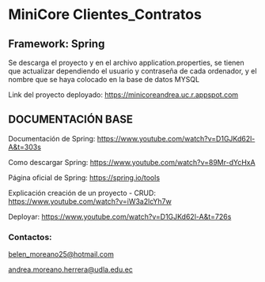 # MiniCore Clientes_Contratos

## Framework: Spring

Se descarga el proyecto y en el archivo application.properties, se tienen que actualizar dependiendo el usuario y contraseña de cada ordenador, y el nombre que se haya colocado en la base de datos MYSQL

Link del proyecto deployado: https://minicoreandrea.uc.r.appspot.com

## DOCUMENTACIÓN BASE
Documentación de Spring: https://www.youtube.com/watch?v=D1GJKd62l-A&t=303s

Como descargar Spring: https://www.youtube.com/watch?v=89Mr-dYcHxA

Página oficial de Spring: https://spring.io/tools

Explicación creación de un proyecto - CRUD: https://www.youtube.com/watch?v=iW3a2lcYh7w

Deployar: https://www.youtube.com/watch?v=D1GJKd62l-A&t=726s

### Contactos:
belen_moreano25@hotmail.com

andrea.moreano.herrera@udla.edu.ec
